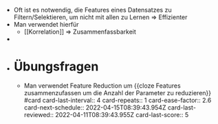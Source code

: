 - Oft ist es notwendig, die Features eines Datensatzes zu Filtern/Selektieren, um nicht mit allen zu Lernen => Effizienter
- Man verwendet hierfür
	- [[Korrelation]] => Zusammenfassbarkeit
-
- # Übungsfragen
	- Man verwendet Feature Reduction um {{cloze Features zusammenzufassen um die Anzahl der Parameter zu reduzieren}} #card
	  card-last-interval:: 4
	  card-repeats:: 1
	  card-ease-factor:: 2.6
	  card-next-schedule:: 2022-04-15T08:39:43.954Z
	  card-last-reviewed:: 2022-04-11T08:39:43.955Z
	  card-last-score:: 5